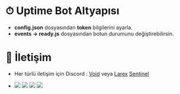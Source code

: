# ⏱ Uptime Bot Altyapısı

- **config.json** dosyasından **token** bilgilerini ayarla.
- **events -> ready.js** dosyasından botun durumunu değiştirebilirsin.

# 🔎 İletişim

- Her türlü iletişim için Discord : [Void](https://discord.gg/dcbot) veya [Larex](https://discord.com/users/752910734748549161) [Sentinel](https://discord.com/users/690954493675700485)


- ![](https://img.shields.io/github/stars/larexq/uptime) ![](https://img.shields.io/github/forks/larexq/uptime) ![](https://img.shields.io/github/v/tag/larexq/uptime) ![](https://img.shields.io/github/issues/larexq/uptime)